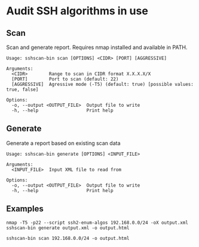 # Audit SSH algorithms in use

## Scan
Scan and generate report. Requires nmap installed and available in PATH.

```
Usage: sshscan-bin scan [OPTIONS] <CIDR> [PORT] [AGGRESSIVE]

Arguments:
  <CIDR>        Range to scan in CIDR format X.X.X.X/X
  [PORT]        Port to scan (default: 22)
  [AGGRESSIVE]  Agressive mode (-T5) (default: true) [possible values: true, false]

Options:
  -o, --output <OUTPUT_FILE>  Output file to write
  -h, --help                  Print help
```

## Generate

Generate a report based on existing scan data

```
Usage: sshscan-bin generate [OPTIONS] <INPUT_FILE>

Arguments:
  <INPUT_FILE>  Input XML file to read from

Options:
  -o, --output <OUTPUT_FILE>  Output file to write
  -h, --help                  Print help
```


## Examples

```shell
nmap -T5 -p22 --script ssh2-enum-algos 192.168.0.0/24 -oX output.xml
sshscan-bin generate output.xml -o output.html
```

```shell
sshscan-bin scan 192.168.0.0/24 -o output.html
```

